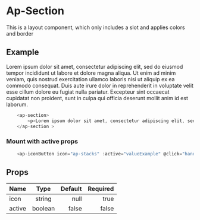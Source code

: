 # Ap-Section

This is a layout component, which only includes a slot and applies colors and border

## Example

<presentationContainer>
    <ap-section>
        <p>Lorem ipsum dolor sit amet, consectetur adipiscing elit, sed do eiusmod tempor incididunt ut labore et dolore magna aliqua. Ut enim ad minim veniam, quis nostrud exercitation ullamco laboris nisi ut aliquip ex ea commodo consequat. Duis aute irure dolor in reprehenderit in voluptate velit esse cillum dolore eu fugiat nulla pariatur. Excepteur sint occaecat cupidatat non proident, sunt in culpa qui officia deserunt mollit anim id est laborum.</p>
    </ap-section >
</presentationContainer>

```ts
    <ap-section>
        <p>Lorem ipsum dolor sit amet, consectetur adipiscing elit, sed do eiusmod tempor incididunt ut labore et dolore magna aliqua. Ut enim ad minim veniam, quis nostrud exercitation ullamco laboris nisi ut aliquip ex ea commodo consequat. Duis aute irure dolor in reprehenderit in voluptate velit esse cillum dolore eu fugiat nulla pariatur. Excepteur sint occaecat cupidatat non proident, sunt in culpa qui officia deserunt mollit anim id est laborum.</p>
    </ap-section >
```

### Mount with active props

<copyContainer>
    <ap-iconButton icon="ap-stacks" :active="valueExampleActive" @click="handleclick2"/>
</copyContainer>

```ts
    <ap-iconButton icon="ap-stacks" :active="valueExample" @click="handleclick"/>
```

## Props

| Name        |            Type            |   Default | Required |
|-------------|:--------------------------:|----------:|---------:|
| icon  |            string             |      null |    true |
| active        | boolean |    false |    false |

<script setup>
    import { ref } from 'vue';

    const valueExample = ref(false)
    const valueExampleActive =ref(true)
    const handleclick = ()=>{valueExample.value = !valueExample.value}
    const handleclick2= ()=>{valueExampleActive.value = !valueExampleActive.value}
</script>